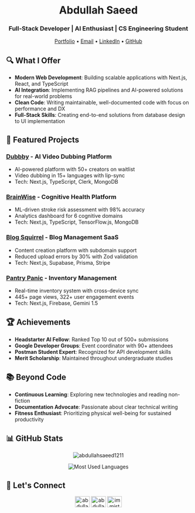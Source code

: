 <h1 align='center'>Abdullah Saeed</h1>
<h3 align='center'>Full-Stack Developer | AI Enthusiast | CS Engineering Student</h3>

<p align='center'>
  <a href="https://abdullahsaeed.me" target="_blank">Portfolio</a> •
  <a href="mailto:abdullah.saeed1724@gmail.com">Email</a> •
  <a href="https://www.linkedin.com/in/abdullah-saeed1211/">LinkedIn</a> •
  <a href="https://github.com/AbdullahSaeed1211">GitHub</a>
</p>

## 🔍 What I Offer

- **Modern Web Development**: Building scalable applications with Next.js, React, and TypeScript
- **AI Integration**: Implementing RAG pipelines and AI-powered solutions for real-world problems
- **Clean Code**: Writing maintainable, well-documented code with focus on performance and DX
- **Full-Stack Skills**: Creating end-to-end solutions from database design to UI implementation

## 🚀 Featured Projects

### [Dubbby](https://dubbby.com) - AI Video Dubbing Platform
- AI-powered platform with 50+ creators on waitlist
- Video dubbing in 15+ languages with lip-sync
- Tech: Next.js, TypeScript, Clerk, MongoDB

### [BrainWise](https://brainwise-health.vercel.app) - Cognitive Health Platform
- ML-driven stroke risk assessment with 98% accuracy
- Analytics dashboard for 6 cognitive domains
- Tech: Next.js, TypeScript, TensorFlow.js, MongoDB

### [Blog Squirrel](https://blog-squirrel.vercel.app) - Blog Management SaaS
- Content creation platform with subdomain support
- Reduced upload errors by 30% with Zod validation
- Tech: Next.js, Supabase, Prisma, Stripe

### [Pantry Panic](https://pantry-panic.vercel.app) - Inventory Management
- Real-time inventory system with cross-device sync
- 445+ page views, 322+ user engagement events
- Tech: Next.js, Firebase, Gemini 1.5

## 🏆 Achievements

- **Headstarter AI Fellow**: Ranked Top 10 out of 500+ submissions
- **Google Developer Groups**: Event coordinator with 90+ attendees
- **Postman Student Expert**: Recognized for API development skills
- **Merit Scholarship**: Maintained throughout undergraduate studies

## 📚 Beyond Code

- **Continuous Learning**: Exploring new technologies and reading non-fiction
- **Documentation Advocate**: Passionate about clear technical writing
- **Fitness Enthusiast**: Prioritizing physical well-being for sustained productivity

## 📊 GitHub Stats

<p align="center">
  <img src="https://github-readme-streak-stats.herokuapp.com/?user=abdullahsaeed1211&theme=dark" alt="abdullahsaeed1211" />
</p>

<p align="center">
  <img src="https://github-readme-stats.vercel.app/api/top-langs?username=abdullahsaeed1211&show_icons=true&locale=en&layout=compact&theme=dark" alt="Most Used Languages" />
</p>

## 🤝 Let's Connect

<p align="center">
  <a href="https://linkedin.com/in/abdullah-saeed1211" target="_blank"><img align="center" src="https://raw.githubusercontent.com/rahuldkjain/github-profile-readme-generator/master/src/images/icons/Social/linked-in-alt.svg" alt="abdullah-saeed1211" height="30" width="40" /></a>
  <a href="https://www.leetcode.com/abdullahsaeed" target="_blank"><img align="center" src="https://raw.githubusercontent.com/rahuldkjain/github-profile-readme-generator/master/src/images/icons/Social/leet-code.svg" alt="abdullahsaeed" height="30" width="40" /></a>
  <a href="https://discord.gg/immist#1211" target="_blank"><img align="center" src="https://raw.githubusercontent.com/rahuldkjain/github-profile-readme-generator/master/src/images/icons/Social/discord.svg" alt="immist#1211" height="30" width="40" /></a>
</p>


